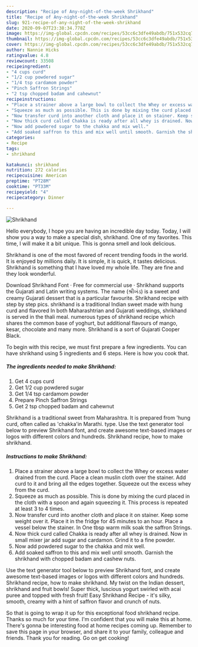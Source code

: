 ```yaml
---
description: "Recipe of Any-night-of-the-week Shrikhand"
title: "Recipe of Any-night-of-the-week Shrikhand"
slug: 921-recipe-of-any-night-of-the-week-shrikhand
date: 2020-09-07T23:38:34.778Z
image: https://img-global.cpcdn.com/recipes/53cc6c3dfe49abdb/751x532cq70/shrikhand-recipe-main-photo.jpg
thumbnail: https://img-global.cpcdn.com/recipes/53cc6c3dfe49abdb/751x532cq70/shrikhand-recipe-main-photo.jpg
cover: https://img-global.cpcdn.com/recipes/53cc6c3dfe49abdb/751x532cq70/shrikhand-recipe-main-photo.jpg
author: Nannie Hicks
ratingvalue: 4.8
reviewcount: 33508
recipeingredient:
- "4 cups curd"
- "1/2 cup powdered sugar"
- "1/4 tsp cardamom powder"
- "Pinch Saffron Strings"
- "2 tsp chopped badam and cahewnut"
recipeinstructions:
- "Place a strainer above a large bowl to collect the Whey or excess water drained from the curd. Place a clean muslin cloth over the stainer. Add curd to it and bring all the edges together. Squeeze out the excess whey from the curd."
- "Squeeze as much as possible. This is done by mixing the curd placed in the cloth with a spoon and again squeezing it. This process is repeated at least 3 to 4 times."
- "Now transfer curd into another cloth and place it on stainer. Keep some weight over it. Place it in the fridge for 45 minutes to an hour. Place a vessel below the stainer. In One tbsp warm milk soak the saffron Strings."
- "Now thick curd called Chakka is ready after all whey is drained. Now in small mixer jar add sugar and cardamon. Grind it to a fine powder."
- "Now add powdered sugar to the chakka and mix well."
- "Add soaked saffron to this and mix well until smooth. Garnish the shrikhand with chopped badam and cashew nuts."
categories:
- Recipe
tags:
- shrikhand

katakunci: shrikhand 
nutrition: 272 calories
recipecuisine: American
preptime: "PT28M"
cooktime: "PT33M"
recipeyield: "4"
recipecategory: Dinner

---
```



![Shrikhand](https://img-global.cpcdn.com/recipes/53cc6c3dfe49abdb/751x532cq70/shrikhand-recipe-main-photo.jpg)

Hello everybody, I hope you are having an incredible day today. Today, I will show you a way to make a special dish, shrikhand. One of my favorites. This time, I will make it a bit unique. This is gonna smell and look delicious.

Shrikhand is one of the most favored of recent trending foods in the world. It is enjoyed by millions daily. It is simple, it is quick, it tastes delicious. Shrikhand is something that I have loved my whole life. They are fine and they look wonderful.

Download Shrikhand Font · Free for commercial use · Shrikhand supports the Gujarati and Latin writing systems. The name (શ્રીખંડ) is a sweet and creamy Gujarati dessert that is a particular favourite. Shrikhand recipe with step by step pics. shrikhand is a traditional Indian sweet made with hung curd and flavored In both Maharashtrian and Gujarati weddings, shrikhand is served in the thali meal. numerous types of shrikhand recipe which shares the common base of yoghurt, but additional flavours of mango, kesar, chocolate and many more. Shrikhand is a sort of Gujarati Cooper Black.


To begin with this recipe, we must first prepare a few ingredients. You can have shrikhand using 5 ingredients and 6 steps. Here is how you cook that.

<!--inarticleads1-->

##### The ingredients needed to make Shrikhand:

1. Get 4 cups curd
1. Get 1/2 cup powdered sugar
1. Get 1/4 tsp cardamom powder
1. Prepare Pinch Saffron Strings
1. Get 2 tsp chopped badam and cahewnut


Shrikhand is a traditional sweet from Maharashtra. It is prepared from &#39;hung curd, often called as &#39;chakka&#39;in Marathi. type. Use the text generator tool below to preview Shrikhand font, and create awesome text-based images or logos with different colors and hundreds. Shrikhand recipe, how to make shrikhand. 

<!--inarticleads2-->

##### Instructions to make Shrikhand:

1. Place a strainer above a large bowl to collect the Whey or excess water drained from the curd. Place a clean muslin cloth over the stainer. Add curd to it and bring all the edges together. Squeeze out the excess whey from the curd.
1. Squeeze as much as possible. This is done by mixing the curd placed in the cloth with a spoon and again squeezing it. This process is repeated at least 3 to 4 times.
1. Now transfer curd into another cloth and place it on stainer. Keep some weight over it. Place it in the fridge for 45 minutes to an hour. Place a vessel below the stainer. In One tbsp warm milk soak the saffron Strings.
1. Now thick curd called Chakka is ready after all whey is drained. Now in small mixer jar add sugar and cardamon. Grind it to a fine powder.
1. Now add powdered sugar to the chakka and mix well.
1. Add soaked saffron to this and mix well until smooth. Garnish the shrikhand with chopped badam and cashew nuts.


Use the text generator tool below to preview Shrikhand font, and create awesome text-based images or logos with different colors and hundreds. Shrikhand recipe, how to make shrikhand. My twist on the Indian dessert, shrikhand and fruit bowls! Super thick, luscious yogurt swirled with acai puree and topped with fresh fruit! Easy Shrikhand Recipe - it&#39;s silky, smooth, creamy with a hint of saffron flavor and crunch of nuts. 

So that is going to wrap it up for this exceptional food shrikhand recipe. Thanks so much for your time. I'm confident that you will make this at home. There's gonna be interesting food at home recipes coming up. Remember to save this page in your browser, and share it to your family, colleague and friends. Thank you for reading. Go on get cooking!
